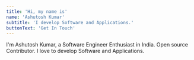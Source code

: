 ```yaml
---
title: 'Hi, my name is'
name: 'Ashutosh Kumar'
subtitle: 'I develop Software and Applications.'
buttonText: 'Get In Touch'
---
```


I'm Ashutosh Kumar, a Software Engineer Enthusiast in India. Open source Contributor.
I love to develop Software and Applications.
